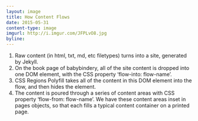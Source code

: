 ```yaml
---
layout: image
title: How Content Flows
date: 2015-05-31
content-type: image
imgurl: http://i.imgur.com/JFPLvO8.jpg
byline:
---
```


1. Raw content (in html, txt, md, etc filetypes) turns into a site, generated by Jekyll.
2. On the book page of babybindery, all of the site content is dropped into one DOM element, with the CSS property ‘flow-into: flow-name’.
3. CSS Regions Polyfill takes all of the content in this DOM element into the flow, and then hides the element.
4. The content is poured through a series of content areas with CSS property ‘flow-from: flow-name’. We have these content areas inset in pages objects, so that each fills a typical content container on a printed page. 
